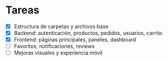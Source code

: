 # Tareas

- [x] Estructura de carpetas y archivos base
- [x] Backend: autenticación, productos, pedidos, usuarios, carrito
- [x] Frontend: páginas principales, paneles, dashboard
- [ ] Favoritos, notificaciones, reviews
- [ ] Mejoras visuales y experiencia móvil 